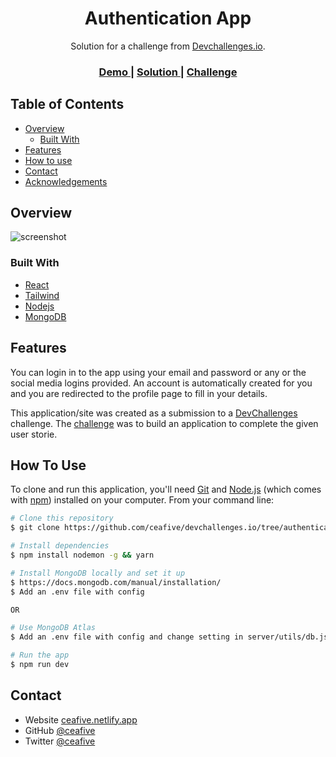 <!-- Please update value in the {}  -->

<h1 align="center">Authentication App</h1>

<div align="center">
   Solution for a challenge from  <a href="http://devchallenges.io" target="_blank">Devchallenges.io</a>.
</div>

<div align="center">
  <h3>
    <a href="https://https://auth-app-devchallenges.herokuapp.com/">
      Demo
    </a>
    <span> | </span>
    <a href="https://https://github.com/ceafive/devchallenges.io/tree/authentication-app">
      Solution
    </a>
    <span> | </span>
    <a href="https://devchallenges.io/challenges/N1fvBjQfhlkctmwj1tnw">
      Challenge
    </a>
  </h3>
</div>

<!-- TABLE OF CONTENTS -->

## Table of Contents

- [Overview](#overview)
  - [Built With](#built-with)
- [Features](#features)
- [How to use](#how-to-use)
- [Contact](#contact)
- [Acknowledgements](#acknowledgements)

<!-- OVERVIEW -->

## Overview

![screenshot](https://user-images.githubusercontent.com/43540435/104218590-dd22a580-5434-11eb-8efc-617e7586e432.png)

### Built With

<!-- This section should list any major frameworks that you built your project using. Here are a few examples.-->

- [React](https://reactjs.org/)
- [Tailwind](https://tailwindcss.com/)
- [Nodejs](https://nodejs.org/en/)
- [MongoDB](https://mongodb.com)


## Features

<!-- List the features of your application or follow the template. Don't share the figma file here :) -->

You can login in to the app using your email and password or any or the social media logins provided. An account is automatically created for you and you are redirected to the profile page to fill in your details.

This application/site was created as a submission to a [DevChallenges](https://devchallenges.io/challenges) challenge. The [challenge](https://devchallenges.io/challenges/N1fvBjQfhlkctmwj1tnw) was to build an application to complete the given user storie.

## How To Use

<!-- Example: -->

To clone and run this application, you'll need [Git](https://git-scm.com) and [Node.js](https://nodejs.org/en/download/) (which comes with [npm](http://npmjs.com)) installed on your computer. From your command line:

```bash
# Clone this repository
$ git clone https://github.com/ceafive/devchallenges.io/tree/authentication-app

# Install dependencies
$ npm install nodemon -g && yarn

# Install MongoDB locally and set it up 
$ https://docs.mongodb.com/manual/installation/
$ Add an .env file with config

OR

# Use MongoDB Atlas
$ Add an .env file with config and change setting in server/utils/db.js

# Run the app
$ npm run dev
```


## Contact

- Website [ceafive.netlify.app](https://ceafive.netlify.app)
- GitHub [@ceafive](https://github.com/ceafive)
- Twitter [@ceafive](https://twitter.com/ceafive)
